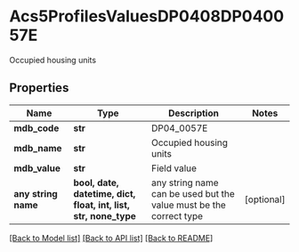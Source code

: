 # Acs5ProfilesValuesDP0408DP040057E

Occupied housing units

## Properties
Name | Type | Description | Notes
------------ | ------------- | ------------- | -------------
**mdb_code** | **str** | DP04_0057E | 
**mdb_name** | **str** | Occupied housing units | 
**mdb_value** | **str** | Field value | 
**any string name** | **bool, date, datetime, dict, float, int, list, str, none_type** | any string name can be used but the value must be the correct type | [optional]

[[Back to Model list]](../README.md#documentation-for-models) [[Back to API list]](../README.md#documentation-for-api-endpoints) [[Back to README]](../README.md)


